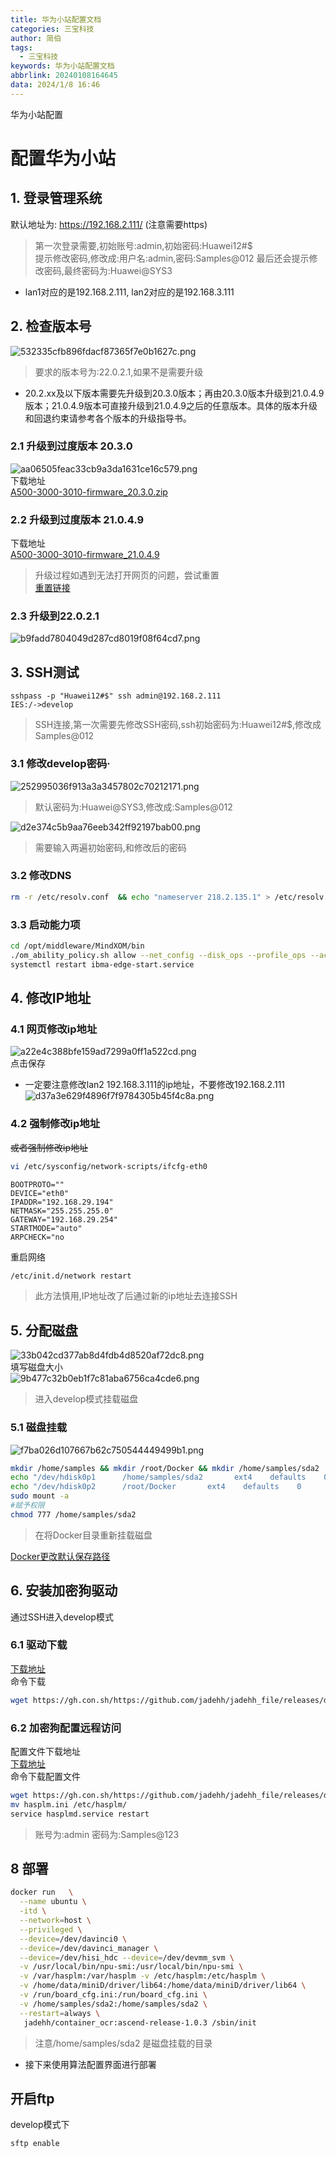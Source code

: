 ```yaml
---
title: 华为小站配置文档
categories: 三宝科技
author: 简伯
tags:
  - 三宝科技
keywords: 华为小站配置文档
abbrlink: 20240108164645
data: 2024/1/8 16:46
---
```

华为小站配置
# 配置华为小站

## 1\. 登录管理系统

默认地址为: https://192.168.2.111/ (注意需要https)

> 第一次登录需要,初始账号:admin,初始密码:Huawei12#$  
> 提示修改密码,修改成:用户名:admin,密码:Samples@012
> 最后还会提示修改密码,最终密码为:Huawei@SYS3

- lan1对应的是192.168.2.111, lan2对应的是192.168.3.111

## 2\. 检查版本号

![532335cfb896fdacf87365f7e0b1627c.png](华为小站配置文档/532335cfb896fdacf87365f7e0b1627c.png)

> 要求的版本号为:22.0.2.1,如果不是需要升级

- 20.2.xx及以下版本需要先升级到20.3.0版本；再由20.3.0版本升级到21.0.4.9版本；21.0.4.9版本可直接升级到21.0.4.9之后的任意版本。具体的版本升级和回退约束请参考各个版本的升级指导书。

### 2.1 升级到过度版本 20.3.0

![aa06505feac33cb9a3da1631ce16c579.png](华为小站配置文档/1973340de92c4e6b8048e1abbf74620b.png)  
下载地址  
[A500-3000-3010-firmware\_20.3.0.zip](https://gh-proxy.com/https://github.com/jadehh/samples/releases/download/v1.0.7/A500-3000-3010-firmware_20.3.0.zip)

### 2.2 升级到过度版本 21.0.4.9

下载地址  
[A500-3000-3010-firmware\_21.0.4.9](https://gh-proxy.com/https://github.com/jadehh/samples/releases/download/v1.0.7/A500-3000-3010-firmware_21.0.4.9)

> 升级过程如遇到无法打开网页的问题，尝试重置  
> [重置链接](https://support.huawei.com/enterprise/zh/doc/EDOC1100133176?section=j020)

### 2.3 升级到22.0.2.1

![b9fadd7804049d287cd8019f08f64cd7.png](华为小站配置文档/4e2ea4f9378041699248d80b15d1f4ec.png)

## 3\. SSH测试

```
sshpass -p "Huawei12#$" ssh admin@192.168.2.111
IES:/->develop
```

> SSH连接,第一次需要先修改SSH密码,ssh初始密码为:Huawei12#$,修改成Samples@012

### 3.1 修改develop密码·

![252995036f913a3a3457802c70212171.png](华为小站配置文档/c2fc6e1d30844ce091831a9235bf052e.png)

> 默认密码为:Huawei@SYS3,修改成:Samples@012

![d2e374c5b9aa76eeb342ff92197bab00.png](华为小站配置文档/746d4fba191746f68ec6decf4248973c.png)

> 需要输入两遍初始密码,和修改后的密码

### 3.2 修改DNS

```bash
rm -r /etc/resolv.conf  && echo "nameserver 218.2.135.1" > /etc/resolv.conf

```

### 3.3 启动能力项

```bash
cd /opt/middleware/MindXOM/bin
./om_ability_policy.sh allow --net_config --disk_ops --profile_ops --account_modify
systemctl restart ibma-edge-start.service
```

## 4. 修改IP地址

### 4.1 网页修改ip地址

![a22e4c388bfe159ad7299a0ff1a522cd.png](华为小站配置文档/3ca401b6970640d9b7f6fa9f8cb10173.png)  
点击保存

- 一定要注意修改lan2 192.168.3.111的ip地址，不要修改192.168.2.111  
    ![d37a3e629f4896f7f9784305b45f4c8a.png](华为小站配置文档/595d452606314783a3c766a6e4e5a504.png)

### 4.2 强制修改ip地址

~~或者强制修改ip地址~~

```bash
vi /etc/sysconfig/network-scripts/ifcfg-eth0
```

```text
BOOTPROTO=""
DEVICE="eth0"
IPADDR="192.168.29.194"
NETMASK="255.255.255.0"
GATEWAY="192.168.29.254"
STARTMODE="auto"
ARPCHECK="no
```

重启网络

```bash
/etc/init.d/network restart
```

> 此方法慎用,IP地址改了后通过新的ip地址去连接SSH

## 5. 分配磁盘

![33b042cd377ab8d4fdb4d8520af72dc8.png](华为小站配置文档/be43934928ca4e74b510af5d4e132d7c.png)  
填写磁盘大小  
![9b477c32b0eb1f7c81aba6756ca4cde6.png](华为小站配置文档/11befc70314749529e284a9e4a64153b.png)

> 进入develop模式挂载磁盘

### 5.1 磁盘挂载

![f7ba026d107667b62c750544449499b1.png](华为小站配置文档/ad349b8e9aaf4ed293e864adc0de3c58.png)

```bash
mkdir /home/samples && mkdir /root/Docker && mkdir /home/samples/sda2
echo "/dev/hdisk0p1      /home/samples/sda2       ext4    defaults    0             0" >> /etc/fstab
echo "/dev/hdisk0p2      /root/Docker       ext4    defaults    0             0" >> /etc/fstab
sudo mount -a 
#赋予权限
chmod 777 /home/samples/sda2

```

> 在将Docker目录重新挂载磁盘

[Docker更改默认保存路径](../PyTorch系列/1.PyTorch零基础入门.md)

## 6\. 安装加密狗驱动

通过SSH进入develop模式

### 6.1 驱动下载

[下载地址](https://ghproxy.com/https://github.com/jadehh/jadehh_file/releases/download/Container_NpuV1.0.1/Sentinel-LDK.tar.gz)  
命令下载

```bash
wget https://gh.con.sh/https://github.com/jadehh/jadehh_file/releases/download/Container_NpuV1.0.1/aksusbd-8.51-1.aarch64.rpm   --no-check-certificate && rpm -ivh aksusbd-8.51-1.aarch64.rpm && rm aksusbd-8.51-1.aarch64.rpm
```

### 6.2 加密狗配置远程访问

配置文件下载地址  
[下载地址](https://ghproxy.com/https://github.com/jadehh/jadehh_file/releases/download/Container_NpuV1.0.1/hasplm.ini)  
命令下载配置文件

```bash
wget https://gh.con.sh/https://github.com/jadehh/jadehh_file/releases/download/Container_NpuV1.0.1/hasplm.ini
mv hasplm.ini /etc/hasplm/
service hasplmd.service restart

```

> 账号为:admin 密码为:Samples@123



## 8 部署

```bash
docker run   \
  --name ubuntu \
  -itd \
  --network=host \
  --privileged \
  --device=/dev/davinci0 \
  --device=/dev/davinci_manager \
  --device=/dev/hisi_hdc --device=/dev/devmm_svm \
  -v /usr/local/bin/npu-smi:/usr/local/bin/npu-smi \
  -v /var/hasplm:/var/hasplm -v /etc/hasplm:/etc/hasplm \
  -v /home/data/miniD/driver/lib64:/home/data/miniD/driver/lib64 \
  -v /run/board_cfg.ini:/run/board_cfg.ini \
  -v /home/samples/sda2:/home/samples/sda2 \
  --restart=always \
   jadehh/container_ocr:ascend-release-1.0.3 /sbin/init
```

> 注意/home/samples/sda2 是磁盘挂载的目录

- 接下来使用算法配置界面进行部署

## 开启ftp
develop模式下
```bash
sftp enable
```
